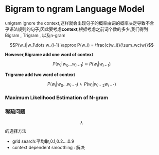 # Bigram to ngram Language Model

unigram ignore the context,这样就会出现句子的概率由词的概率决定导致不合乎语法规则的句子,因此要考虑**context**,根据考虑之前词个数的多少,我们得到Bigram , Trigram , 以及n-gram

$$P(w_i|w_1\dots w_{i-1} \approx P(w_i) = \frac{c(w_i)}{\sum_wc(w)}$$

**However,Bigrame add one word of context**

$$P(w_i|w_0\dots w_{i-1})\approx P(w_i|w_{i-1})$$

**Trigrame add two word of context**

$$P(w_i|w_0\dots w_{i-1})\approx P(w_i|w_{i-2}w_{i-1})$$

### Maximum Likelihood Estimation of N-gram

### 稀疏问题

$$\lambda$$ 的选择方法

- grid search:平均取,0.1,0.2....0.9
- context dependent smoothing : 解决



